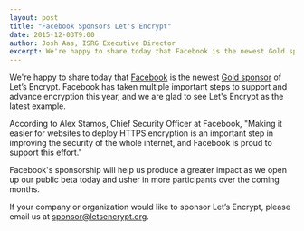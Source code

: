 ```yaml
---
layout: post
title: "Facebook Sponsors Let's Encrypt"
date: 2015-12-03T9:00
author: Josh Aas, ISRG Executive Director
excerpt: We're happy to share today that Facebook is the newest Gold sponsor of Let’s Encrypt.
---
```


We're happy to share today that <a href="https://www.facebook.com/">Facebook</a> is the newest <a href="/sponsors/">Gold sponsor</a> of Let’s Encrypt. Facebook has taken multiple important steps to support and advance encryption this year, and we are glad to see Let's Encrypt as the latest example.

According to Alex Stamos, Chief Security Officer at Facebook, "Making it easier for websites to deploy HTTPS encryption is an important step in improving the security of the whole internet, and Facebook is proud to support this effort."

Facebook's sponsorship will help us produce a greater impact as we open up our public beta today and usher in more participants over the coming months.

If your company or organization would like to sponsor Let’s Encrypt, please email us at [sponsor@letsencrypt.org](mailto:sponsor@letsencrypt.org).
